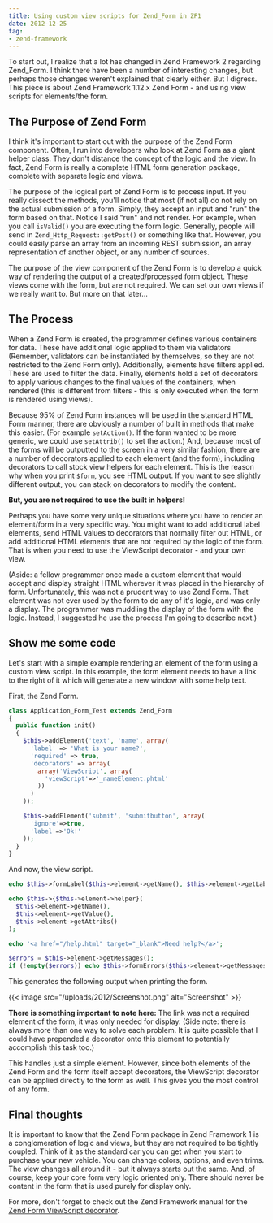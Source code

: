 ```yaml
---
title: Using custom view scripts for Zend_Form in ZF1
date: 2012-12-25
tag:
- zend-framework
---
```

To start out, I realize that a lot has changed in Zend Framework 2 regarding Zend_Form.  I think there have been a number of interesting changes, but perhaps those changes weren't explained that clearly either.  But I digress.  This piece is about Zend Framework 1.12.x Zend Form - and using view scripts for elements/the form.

<!--more-->

## The Purpose of Zend Form

I think it's important to start out with the purpose of the Zend Form component.  Often, I run into developers who look at Zend Form as a giant helper class.  They don't distance the concept of the logic and the view.  In fact, Zend Form is really a complete HTML form generation package, complete with separate logic and views.

The purpose of the logical part of Zend Form is to process input.  If you really dissect the methods, you'll notice that most (if not all) do not rely on the actual submission of a form.  Simply, they accept an input and "run" the form based on that.  Notice I said "run" and not render.  For example, when you call `isValid()` you are executing the form logic.  Generally, people will send in `Zend_Http_Request::getPost()` or something like that.  However, you could easily parse an array from an incoming REST submission, an array representation of another object, or any number of sources.  

The purpose of the view component of the Zend Form is to develop a quick way of rendering the output of a created/processed form object.  These views come with the form, but are not required.  We can set our own views if we really want to.  But more on that later...

## The Process

When a Zend Form is created, the programmer defines various containers for data.  These have additional logic applied to them via validators (Remember, validators can be instantiated by themselves, so they are not restricted to the Zend Form only).  Additionally, elements have filters applied.  These are used to filter the data.  Finally, elements hold a set of decorators to apply various changes to the final values of the containers, when rendered (this is different from filters - this is only executed when the form is rendered using views).  

Because 95% of Zend Form instances will be used in the standard HTML Form manner, there are obviously a number of built in methods that make this easier.  (For example `setAction()`.  If the form wanted to be more generic, we could use `setAttrib()` to set the action.)  And, because most of the forms will be outputted to the screen in a very similar fashion, there are a number of decorators applied to each element (and the form), including decorators to call stock view helpers for each element.  This is the reason why when you print `$form`, you see HTML output.  If you want to see slightly different output, you can stack on decorators to modify the content.

**But, you are not required to use the built in helpers!**

Perhaps you have some very unique situations where you have to render an element/form in a very specific way.  You might want to add additional label elements, send HTML values to decorators that normally filter out HTML, or add additional HTML elements that are not required by the logic of the form.  That is when you need to use the ViewScript decorator - and your own view.

(Aside: a fellow programmer once made a custom element that would accept and display straight HTML wherever it was placed in the hierarchy of form.  Unfortunately, this was not a prudent way to use Zend Form.  That element was not ever used by the form to do any of it's logic, and was only a display.  The programmer was muddling the display of the form with the logic.  Instead, I suggested he use the process I'm going to describe next.)

## Show me some code

Let's start with a simple example rendering an element of the form using a custom view script.  In this example, the form element needs to have a link to the right of it which will generate a new window with some help text.

First, the Zend Form.

```php
class Application_Form_Test extends Zend_Form
{
  public function init()
  {
    $this->addElement('text', 'name', array(
      'label' => 'What is your name?',
      'required' => true,
      'decorators' => array(
        array('ViewScript', array(
          'viewScript'=>'_nameElement.phtml'
        ))
      )
    ));

    $this->addElement('submit', 'submitbutton', array(
      'ignore'=>true,
      'label'=>'Ok!'
    ));
  }
}
```

And now, the view script.

```php
echo $this->formLabel($this->element->getName(), $this->element->getLabel());

echo $this->{$this->element->helper}(
  $this->element->getName(),
  $this->element->getValue(),
  $this->element->getAttribs()
);

echo '<a href="/help.html" target="_blank">Need help?</a>';

$errors = $this->element->getMessages();
if (!empty($errors)) echo $this->formErrors($this->element->getMessages());
```

This generates the following output when printing the form.

{{< image src="/uploads/2012/Screenshot.png" alt="Screenshot" >}}

**There is something important to note here:**  The link was not a required element of the form, it was only needed for display.  (Side note: there is always more than one way to solve each problem.  It is quite possible that I could have prepended a decorator onto this element to potentially accomplish this task too.)

This handles just a simple element.  However, since both elements of the Zend Form and the form itself accept decorators, the ViewScript decorator can be applied directly to the form as well.  This gives you the most control of any form.

## Final thoughts

It is important to know that the Zend Form package in Zend Framework 1 is a conglomeration of logic and views, but they are not required to be tightly coupled.  Think of it as the standard car you can get when you start to purchase your new vehicle.  You can change colors, options, and even trims.  The view changes all around it - but it always starts out the same.  And, of course, keep your core form very logic oriented only.  There should never be content in the form that is used purely for display only.

For more, don't forget to check out the Zend Framework manual for the [Zend Form ViewScript decorator](http://framework.zend.com/manual/1.12/en/zend.form.standardDecorators.html#zend.form.standardDecorators.viewScript).
